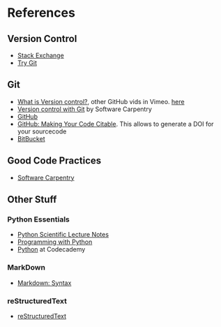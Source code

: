 # References

## Version Control

- [Stack Exchange](http://stackexchange.com)
- [Try Git](http://try.github.io)

## Git
- [What is Version control?](http://vimeo.com/41027679), other GitHub vids in Vimeo. [here](http://vimeo.com/github/videos/)
- [Version control with Git](http://software-carpentry.org/v5/novice/git/index.html) by Software Carpentry
- [GitHub](https://github.com/)
- [GitHub: Making Your Code Citable](https://guides.github.com/activities/citable-code/). This allows to generate a DOI for your sourcecode
- [BitBucket](https://bitbucket.org)

## Good Code Practices

- [Software Carpentry](http://software-carpentry.org/)

## Other Stuff


### Python Essentials
- [Python Scientific Lecture Notes](http://scipy-lectures.github.io/)
- [Programming with Python](http://software-carpentry.org/v5/novice/python/index.html)
- [Python](http://www.codecademy.com/en/tracks/python) at Codecademy

### MarkDown
- [Markdown: Syntax](http://daringfireball.net/projects/markdown/syntax)


### reStructuredText

- [reStructuredText](http://docutils.sourceforge.net/docs/ref/rst/restructuredtext.html)

